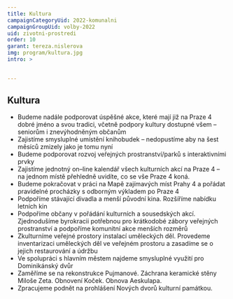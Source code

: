 ```yaml
---
title: Kultura
campaignCategoryUid: 2022-komunalni
campaignGroupUid: volby-2022
uid: zivotni-prostredi
order: 10
garant: tereza.nislerova
img: program/kultura.jpg
intro: >
  

---
```


## Kultura

* Budeme nadále podporovat úspěšné akce, které mají již na Praze 4 dobré jméno a svou tradici, včetně podpory kultury dostupné všem – seniorům i znevýhodněným občanům 
* Zajistíme smysluplné umístění knihobudek – nedopustíme aby na šest měsíců zmizely jako je tomu nyní 
* Budeme podporovat rozvoj veřejných prostranství/parků s interaktivními prvky 
* Zajistíme jednotný on–line kalendář všech kulturních akcí na Praze 4 – na jednom místě přehledně uvidíte, co se vše Praze 4 koná. 
* Budeme pokračovat v práci na Mapě zajímavých míst Prahy 4 a pořádat pravidelné procházky s odborným výkladem po Praze 4 
* Podpoříme stávající divadla a menší původní kina. Rozšíříme nabídku letních kin 
* Podpoříme občany v pořádání kulturních a sousedských akcí. Zjednodušíme byrokracii potřebnou pro krátkodobé zábory veřejných prostranství a podpoříme komunitní akce menších rozměrů 
* Zkulturníme veřejné prostory instalací uměleckých děl. Provedeme inventarizaci uměleckých děl ve veřejném prostoru a zasadíme se o jejich restaurování a údržbu 
* Ve spolupráci s hlavním městem najdeme smysluplné využití pro Dominikánský dvůr 
* Zaměříme se na rekonstrukce Pujmanové. Záchrana keramické stěny Miloše Zeta. Obnovení Koček. Obnova Aeskulapa. 
* Zpracujeme podnět na prohlášení Nových dvorů kulturní památkou.
